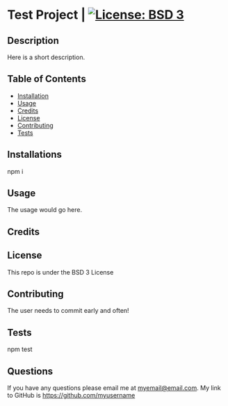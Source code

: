 # Test Project | [![License: BSD 3](https://img.shields.io/badge/License-BSD_3-blue.svg)](https://opensource.org/licenses/BSD_3)


## Description

Here is a short description.

## Table of Contents

* [Installation](#installation)
* [Usage](#usage)
* [Credits](#credits)
* [License](#license)
* [Contributing](#contributing)
* [Tests](#tests)

## Installations

npm i

## Usage

The usage would go here.

## Credits



## License

This repo is under the BSD 3 License

## Contributing

The user needs to commit early and often!

## Tests

npm test

## Questions

If you have any questions please email me at myemail@email.com. My link to GitHub is https://github.com/myusername



